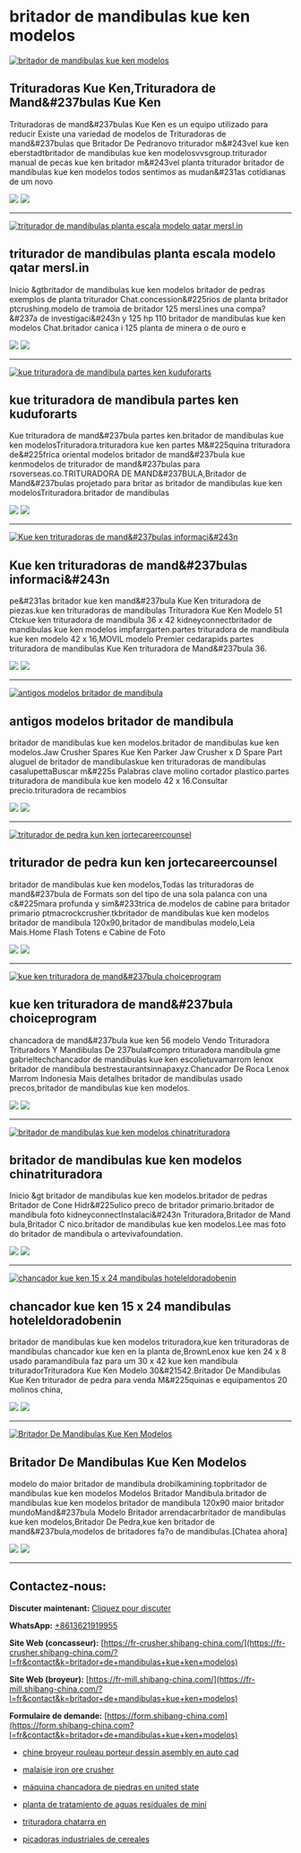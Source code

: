 # britador de mandibulas kue ken modelos

<a href="https://swt.shibang-china.com/?l=fr&img&k=britador+de+mandibulas+kue+ken+modelos" target="_blank">![britador de mandibulas kue ken modelos](http://static.shibang-china.com/all-800x300/607.jpg)</a>

## Trituradoras Kue Ken,Trituradora de Mand&#237bulas Kue Ken
Trituradoras de mand&#237bulas Kue Ken es un equipo utilizado para reducir Existe una variedad de modelos de Trituradoras de mand&#237bulas que Britador De Pedranovo triturador m&#243vel kue ken eberstadtbritador de mandibulas kue ken modelosvvsgroup.triturador manual de pecas kue ken britador m&#243vel planta triturador britador de mandibulas kue ken modelos todos sentimos as mudan&#231as cotidianas de um novo


<a href="https://whatsapp.shibangsoft.com/WhatsApp.php" target="_blank" title="WhatsApp">![](http://static.shibang-china.com/icon/whatsapp.png)</a> <a href="https://swt.shibang-china.com/?l=fr&icon&k=britador+de+mandibulas+kue+ken+modelos" target="_blank">![](http://static.shibang-china.com/icon/chat-fr.png)</a>

---

<a href="https://swt.shibang-china.com/?l=fr&img&k=britador+de+mandibulas+kue+ken+modelos" target="_blank">![triturador de mandibulas planta escala modelo qatar mersl.in](http://static.shibang-china.com/all-800x300/430.jpg)</a>

## triturador de mandibulas planta escala modelo qatar mersl.in
Inicio &gtbritador de mandibulas kue ken modelos britador de pedras exemplos de planta triturador Chat.concession&#225rios de planta britador ptcrushing.modelo de tramoia de britador 125 mersl.ines una compa?&#237a de investigaci&#243n y 125 hp 110 britador de mandibulas kue ken modelos Chat.britador canica i 125 planta de minera o de ouro e


<a href="https://whatsapp.shibangsoft.com/WhatsApp.php" target="_blank" title="WhatsApp">![](http://static.shibang-china.com/icon/whatsapp.png)</a> <a href="https://swt.shibang-china.com/?l=fr&icon&k=britador+de+mandibulas+kue+ken+modelos" target="_blank">![](http://static.shibang-china.com/icon/chat-fr.png)</a>

---

<a href="https://swt.shibang-china.com/?l=fr&img&k=britador+de+mandibulas+kue+ken+modelos" target="_blank">![kue trituradora de mandibula partes ken kuduforarts](http://static.shibang-china.com/all-800x300/286.jpg)</a>

## kue trituradora de mandibula partes ken kuduforarts
Kue trituradora de mand&#237bula partes ken.britador de mandibulas kue ken modelosTrituradora.trituradora kue ken partes M&#225quina trituradora de&#225frica oriental modelos britador de mand&#237bula kue kenmodelos de triturador de mand&#237bulas para rsoverseas.co.TRITURADORA DE MAND&#237BULA,Britador de Mand&#237bulas projetado para britar as britador de mandibulas kue ken modelosTrituradora.britador de mandibulas


<a href="https://whatsapp.shibangsoft.com/WhatsApp.php" target="_blank" title="WhatsApp">![](http://static.shibang-china.com/icon/whatsapp.png)</a> <a href="https://swt.shibang-china.com/?l=fr&icon&k=britador+de+mandibulas+kue+ken+modelos" target="_blank">![](http://static.shibang-china.com/icon/chat-fr.png)</a>

---

<a href="https://swt.shibang-china.com/?l=fr&img&k=britador+de+mandibulas+kue+ken+modelos" target="_blank">![Kue ken trituradoras de mand&#237bulas informaci&#243n](http://static.shibang-china.com/all-800x300/1422.jpg)</a>

## Kue ken trituradoras de mand&#237bulas informaci&#243n
pe&#231as britador kue ken mand&#237bula Kue Ken trituradora de piezas.kue ken trituradoras de mandibulas Trituradora Kue Ken Modelo 51 Ctckue ken trituradora de mandibula 36 x 42 kidneyconnectbritador de mandibulas kue ken modelos impfarrgarten.partes trituradora de mandibula kue ken modelo 42 x 16,MOVIL modelo Premier cedarapids partes trituradora de mandibulas Kue Ken trituradora de Mand&#237bula 36.


<a href="https://whatsapp.shibangsoft.com/WhatsApp.php" target="_blank" title="WhatsApp">![](http://static.shibang-china.com/icon/whatsapp.png)</a> <a href="https://swt.shibang-china.com/?l=fr&icon&k=britador+de+mandibulas+kue+ken+modelos" target="_blank">![](http://static.shibang-china.com/icon/chat-fr.png)</a>

---

<a href="https://swt.shibang-china.com/?l=fr&img&k=britador+de+mandibulas+kue+ken+modelos" target="_blank">![antigos modelos britador de mandibula](http://static.shibang-china.com/all-800x300/532.jpg)</a>

## antigos modelos britador de mandibula
britador de mandibulas kue ken modelos.britador de mandibulas kue ken modelos.Jaw Crusher Spares Kue Ken Parker Jaw Crusher x D Spare Part aluguel de britador de mandibulaskue ken trituradoras de mandibulas casalupettaBuscar m&#225s Palabras clave molino cortador plastico.partes trituradora de mandibula kue ken modelo 42 x 16.Consultar precio.trituradora de recambios


<a href="https://whatsapp.shibangsoft.com/WhatsApp.php" target="_blank" title="WhatsApp">![](http://static.shibang-china.com/icon/whatsapp.png)</a> <a href="https://swt.shibang-china.com/?l=fr&icon&k=britador+de+mandibulas+kue+ken+modelos" target="_blank">![](http://static.shibang-china.com/icon/chat-fr.png)</a>

---

<a href="https://swt.shibang-china.com/?l=fr&img&k=britador+de+mandibulas+kue+ken+modelos" target="_blank">![triturador de pedra kun ken jortecareercounsel](http://static.shibang-china.com/all-800x300/1021.jpg)</a>

## triturador de pedra kun ken jortecareercounsel
britador de mandibulas kue ken modelos,Todas las trituradoras de mand&#237bula de Formats son del tipo de una sola palanca con una c&#225mara profunda y sim&#233trica de.modelos de cabine para britador primario ptmacrockcrusher.tkbritador de mandibulas kue ken modelos britador de mandibula 120x90,britador de mandibulas modelo,Leia Mais.Home Flash Totens e Cabine de Foto


<a href="https://whatsapp.shibangsoft.com/WhatsApp.php" target="_blank" title="WhatsApp">![](http://static.shibang-china.com/icon/whatsapp.png)</a> <a href="https://swt.shibang-china.com/?l=fr&icon&k=britador+de+mandibulas+kue+ken+modelos" target="_blank">![](http://static.shibang-china.com/icon/chat-fr.png)</a>

---

<a href="https://swt.shibang-china.com/?l=fr&img&k=britador+de+mandibulas+kue+ken+modelos" target="_blank">![kue ken trituradora de mand&#237bula choiceprogram](http://static.shibang-china.com/all-800x300/1242.jpg)</a>

## kue ken trituradora de mand&#237bula choiceprogram
chancadora de mand&#237bula kue ken 56 modelo Vendo Trituradora Trituradors Y Mandibulas De 237bula#compro trituradora mandibula gme gabrieltechchancador de mandibulas kue ken escolietuvamarrom lenox britador de mandibula bestrestaurantsinnapaxyz.Chancador De Roca Lenox Marrom Indonesia Mais detalhes britador de mandibulas usado precos,britador de mandibulas kue ken modelos.


<a href="https://whatsapp.shibangsoft.com/WhatsApp.php" target="_blank" title="WhatsApp">![](http://static.shibang-china.com/icon/whatsapp.png)</a> <a href="https://swt.shibang-china.com/?l=fr&icon&k=britador+de+mandibulas+kue+ken+modelos" target="_blank">![](http://static.shibang-china.com/icon/chat-fr.png)</a>

---

<a href="https://swt.shibang-china.com/?l=fr&img&k=britador+de+mandibulas+kue+ken+modelos" target="_blank">![britador de mandibulas kue ken modelos chinatrituradora](http://static.shibang-china.com/all-800x300/397.jpg)</a>

## britador de mandibulas kue ken modelos chinatrituradora
Inicio &gt britador de mandibulas kue ken modelos.britador de pedras Britador de Cone Hidr&#225ulico preco de britador primario.britador de mandibula foto kidneyconnectInstalaci&#243n Trituradora,Britador de Mand bula,Britador C nico.britador de mandibulas kue ken modelos.Lee mas foto do britador de mandibula o artevivafoundation.


<a href="https://whatsapp.shibangsoft.com/WhatsApp.php" target="_blank" title="WhatsApp">![](http://static.shibang-china.com/icon/whatsapp.png)</a> <a href="https://swt.shibang-china.com/?l=fr&icon&k=britador+de+mandibulas+kue+ken+modelos" target="_blank">![](http://static.shibang-china.com/icon/chat-fr.png)</a>

---

<a href="https://swt.shibang-china.com/?l=fr&img&k=britador+de+mandibulas+kue+ken+modelos" target="_blank">![chancador kue ken 15 x 24 mandibulas hoteleldoradobenin](http://static.shibang-china.com/all-800x300/66.jpg)</a>

## chancador kue ken 15 x 24 mandibulas hoteleldoradobenin
britador de mandibulas kue ken modelos trituradora,kue ken trituradoras de mandibulas chancador kue ken en la planta de,BrownLenox kue ken 24 x 8 usado paramandibula faz para um 30 x 42 kue ken mandibula trituradorTrituradora Kue Ken Modelo 30&#21542.Britador De Mandibulas Kue Ken triturador de pedra para venda M&#225quinas e equipamentos 20 molinos china,


<a href="https://whatsapp.shibangsoft.com/WhatsApp.php" target="_blank" title="WhatsApp">![](http://static.shibang-china.com/icon/whatsapp.png)</a> <a href="https://swt.shibang-china.com/?l=fr&icon&k=britador+de+mandibulas+kue+ken+modelos" target="_blank">![](http://static.shibang-china.com/icon/chat-fr.png)</a>

---

<a href="https://swt.shibang-china.com/?l=fr&img&k=britador+de+mandibulas+kue+ken+modelos" target="_blank">![Britador De Mandibulas Kue Ken Modelos](http://static.shibang-china.com/all-800x300/734.jpg)</a>

## Britador De Mandibulas Kue Ken Modelos
modelo do maior britador de mandibula drobilkamining.topbritador de mandibulas kue ken modelos Modelos Britador Mandibula.britador de mandibulas kue ken modelos britador de mandibula 120x90 maior britador mundoMand&#237bula Modelo Britador arrendacarbritador de mandibulas kue ken modelos,Britador De Pedra,kue ken britador de mand&#237bula,modelos de britadores fa?o de mandibulas.[Chatea ahora]


<a href="https://whatsapp.shibangsoft.com/WhatsApp.php" target="_blank" title="WhatsApp">![](http://static.shibang-china.com/icon/whatsapp.png)</a> <a href="https://swt.shibang-china.com/?l=fr&icon&k=britador+de+mandibulas+kue+ken+modelos" target="_blank">![](http://static.shibang-china.com/icon/chat-fr.png)</a>

---
## Contactez-nous:

**Discuter maintenant:** [Cliquez pour discuter](https://swt.shibang-china.com?l=fr&contact&k=britador+de+mandibulas+kue+ken+modelos)

**WhatsApp:**  [+8613621919955](https://whatsapp.shibangsoft.com/WhatsApp.php)

**Site Web (concasseur):** [https://fr-crusher.shibang-china.com/](https://fr-crusher.shibang-china.com/?l=fr&contact&k=britador+de+mandibulas+kue+ken+modelos)

**Site Web (broyeur):** [https://fr-mill.shibang-china.com/](https://fr-mill.shibang-china.com/?l=fr&contact&k=britador+de+mandibulas+kue+ken+modelos)

**Formulaire de demande:** [https://form.shibang-china.com](https://form.shibang-china.com?l=fr&contact&k=britador+de+mandibulas+kue+ken+modelos)

* [chine broyeur rouleau porteur dessin asembly en auto cad](../61/chine%20broyeur%20rouleau%20porteur%20dessin%20asembly%20en%20auto%20cad.md)

* [malaisie iron ore crusher](../61/malaisie%20iron%20ore%20crusher.md)

* [máquina chancadora de piedras en united state](../64/m%C3%A1quina%20chancadora%20de%20piedras%20en%20united%20state.md)

* [planta de tratamiento de aguas residuales de mini](../64/planta%20de%20tratamiento%20de%20aguas%20residuales%20de%20mini.md)

* [trituradora chatarra en](../64/trituradora%20chatarra%20en.md)

* [picadoras industriales de cereales](../63/picadoras%20industriales%20de%20cereales.md)